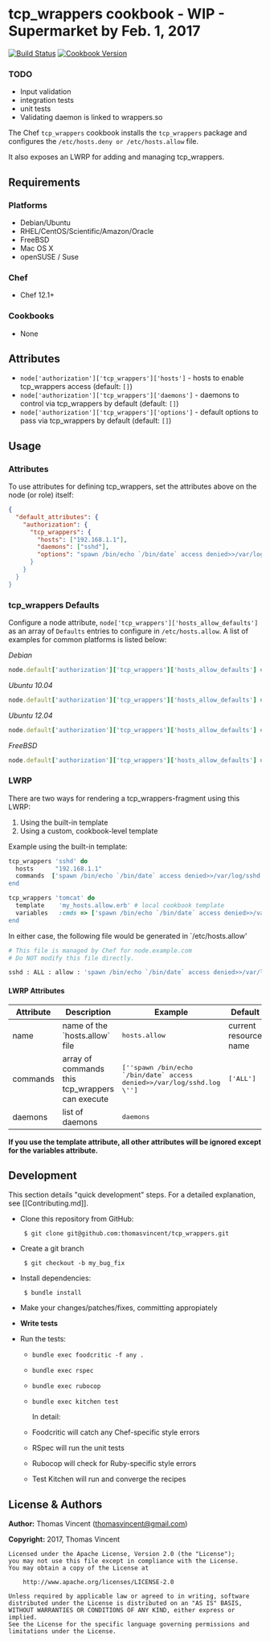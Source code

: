 # tcp_wrappers cookbook - WIP - Supermarket by Feb. 1, 2017

[![Build Status](https://travis-ci.org/thomasvincent/tcp_wrappers-cookbook.svg?branch=master)](http://travis-ci.org/thomasvincent/tcp_wrappers-cookbook) [![Cookbook Version](https://img.shields.io/cookbook/v/tcp_wrappers-cookbook.svg)](https://github.com/thomasvincent/tcp_wrappers-cookbook)

### TODO

- Input validation
- integration tests
- unit tests
- Validating daemon is linked to wrappers.so

The Chef `tcp_wrappers` cookbook installs the `tcp_wrappers` package and configures the `/etc/hosts.deny or /etc/hosts.allow` file.

It also exposes an LWRP for adding and managing tcp_wrappers.

## Requirements

### Platforms

- Debian/Ubuntu
- RHEL/CentOS/Scientific/Amazon/Oracle
- FreeBSD
- Mac OS X
- openSUSE / Suse

### Chef

- Chef 12.1+

### Cookbooks

- None

## Attributes
- `node['authorization']['tcp_wrappers']['hosts']` - hosts to enable tcp_wrappers access (default: `[]`)
- `node['authorization']['tcp_wrappers']['daemons']` - daemons to control via tcp_wrappers by default (default: `[]`)
- `node['authorization']['tcp_wrappers']['options']` - default options to pass via tcp_wrappers by default (default: `[]`)

## Usage
### Attributes
To use attributes for defining tcp_wrappers, set the attributes above on the node (or role) itself:

```json
{
  "default_attributes": {
    "authorization": {
      "tcp_wrappers": {
        "hosts": ["192.168.1.1"],
        "daemons": ["sshd"],
        "options": "spawn /bin/echo `/bin/date` access denied>>/var/log/sshd.log \"
      }
    }
  }
}
```

### tcp_wrappers Defaults
Configure a node attribute, `node['tcp_wrappers']['hosts_allow_defaults']` as an array of `Defaults` entries to configure in `/etc/hosts.allow`. A list of examples for common platforms is listed below:

_Debian_

```ruby
node.default['authorization']['tcp_wrappers']['hosts_allow_defaults'] = ['allow_options']
```

_Ubuntu 10.04_

```ruby
node.default['authorization']['tcp_wrappers']['hosts_allow_defaults'] = ['allow_options']
```

_Ubuntu 12.04_

```ruby
node.default['authorization']['tcp_wrappers']['hosts_allow_defaults'] = []
```

_FreeBSD_

```ruby
node.default['authorization']['tcp_wrappers']['hosts_allow_defaults'] = []
```

### LWRP

There are two ways for rendering a tcp_wrappers-fragment using this LWRP:
1. Using the built-in template
2. Using a custom, cookbook-level template

Example using the built-in template:

```ruby
tcp_wrappers 'sshd' do
  hosts      "192.168.1.1"
  commands  ['spawn /bin/echo `/bin/date` access denied>>/var/log/sshd.log \']
end
```

```ruby
tcp_wrappers 'tomcat' do
  template    'my_hosts.allow.erb' # local cookbook template
  variables   :cmds => ['spawn /bin/echo `/bin/date` access denied>>/var/log/sshd.log \']
end
```

In either case, the following file would be generated in `/etc/hosts.allow'

```bash
# This file is managed by Chef for node.example.com
# Do NOT modify this file directly.

sshd : ALL : allow : 'spawn /bin/echo `/bin/date` access denied>>/var/log/sshd.log \'
```

#### LWRP Attributes
<table>
  <thead>
    <tr>
      <th>Attribute</th>
      <th>Description</th>
      <th>Example</th>
      <th>Default</th>
    </tr>
  </thead>

  <tbody>
    <tr>
      <td>name</td>
      <td>name of the `hosts.allow` file</td>
      <td><tt>hosts.allow</tt></td>
      <td>current resource name</td>
    </tr>
    <tr>
      <td>commands</td>
      <td>array of commands this tcp_wrappers can execute</td>
      <td><tt>[''spawn /bin/echo `/bin/date` access denied>>/var/log/sshd.log \'']</tt></td>
      <td><tt>['ALL']</tt></td>
    </tr>
    <tr>
      <td>daemons</td>
      <td>list of daemons</td>
      <td><tt>daemons</tt></td>
      <td></td>
    </tr>
  </tbody>
</table>

**If you use the template attribute, all other attributes will be ignored except for the variables attribute.**

## Development
This section details "quick development" steps. For a detailed explanation, see [[Contributing.md]].
- Clone this repository from GitHub:

  ```
   $ git clone git@github.com:thomasvincent/tcp_wrappers.git
  ```

- Create a git branch

  ```
   $ git checkout -b my_bug_fix
  ```

- Install dependencies:

  ```
   $ bundle install
  ```

- Make your changes/patches/fixes, committing appropiately
- **Write tests**
- Run the tests:
  - `bundle exec foodcritic -f any .`
  - `bundle exec rspec`
  - `bundle exec rubocop`
  - `bundle exec kitchen test`

    In detail:

  - Foodcritic will catch any Chef-specific style errors
  - RSpec will run the unit tests
  - Rubocop will check for Ruby-specific style errors
  - Test Kitchen will run and converge the recipes

## License & Authors
**Author:** Thomas Vincent (thomasvincent@gmail.com)

**Copyright:** 2017, Thomas Vincent

```
Licensed under the Apache License, Version 2.0 (the "License");
you may not use this file except in compliance with the License.
You may obtain a copy of the License at

    http://www.apache.org/licenses/LICENSE-2.0

Unless required by applicable law or agreed to in writing, software
distributed under the License is distributed on an "AS IS" BASIS,
WITHOUT WARRANTIES OR CONDITIONS OF ANY KIND, either express or implied.
See the License for the specific language governing permissions and
limitations under the License.
```
